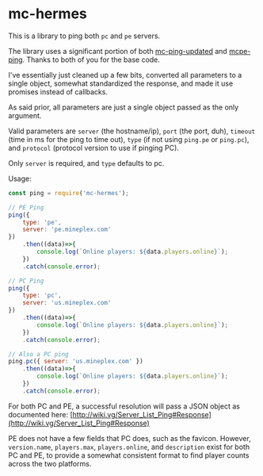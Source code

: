 # mc-hermes

This is a library to ping both `pc` and `pe` servers.

The library uses a significant portion of both [mc-ping-updated](https://github.com/Cryptkeeper/mc-ping-updated) and [mcpe-ping](https://github.com/Falkirks/mcpe-ping). Thanks to both of you for the base code. 

I've essentially just cleaned up a few bits, converted all parameters to a single object, somewhat standardized the response, and made it use promises instead of callbacks.

As said prior, all parameters are just a single object passed as the only argument.

Valid parameters are `server` (the hostname/ip), `port` (the port, duh), `timeout` (time in ms for the ping to time out), `type` (if not using `ping.pe` or `ping.pc`), and `protocol` (protocol version to use if pinging PC). 

Only `server` is required, and `type` defaults to pc.

Usage:

```javascript
const ping = require('mc-hermes');

// PE Ping
ping({
    type: 'pe',
    server: 'pe.mineplex.com'
})
    .then((data)=>{
        console.log(`Online players: ${data.players.online}`);
    })
    .catch(console.error);

// PC Ping
ping({
    type: 'pc',
    server: 'us.mineplex.com'
})
    .then((data)=>{
        console.log(`Online players: ${data.players.online}`);
    })
    .catch(console.error);

// Also a PC ping
ping.pc({ server: 'us.mineplex.com' })
    .then((data)=>{
        console.log(`Online players: ${data.players.online}`);
    })
    .catch(console.error);
```

For both PC and PE, a successful resolution will pass a JSON object as documented here: [http://wiki.vg/Server_List_Ping#Response](http://wiki.vg/Server_List_Ping#Response)

PE does not have a few fields that PC does, such as the favicon. However, `version.name`, `players.max`, `players.online`, and `description` exist for both PC and PE, to provide a somewhat consistent format to find player counts across the two platforms. 